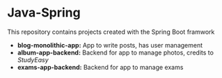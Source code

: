 # Java-Spring
This repository contains projects created with the Spring Boot framwork  

- **blog-monolithic-app:** App to write posts, has user management
- **album-app-backend:** Backend for app to manage photos, credits to *StudyEasy*
- **exams-app-backend:** Backend for app to manage exams
